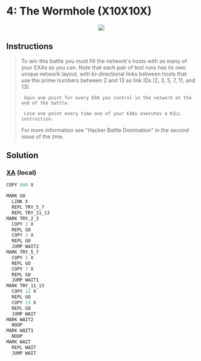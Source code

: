 # 4: The Wormhole (X10X10X)

<div align="center"><img src="EXAPUNKS - The Wormhole (2024-06-23-17-27-22).mp4" /></div>

## Instructions
> To win this battle you must fill the network's hosts with as many of your EXAs as you can. Note that each pair of test runs has its own unique network layout, with bi-directional links between hosts that use the prime numbers between 2 and 13 as link IDs (2, 3, 5, 7, 11, and 13).
> 
>      Gain one point for every EXA you control in the network at the end of the battle.
> 
>      Lose one point every time one of your EXAs executes a KILL instruction.
> 
> For more information see "Hacker Battle Domination" in the second issue of the zine.

## Solution

### [XA](XA.exa) (local)
```asm
COPY 800 X

MARK GO
  LINK X
  REPL TRY_5_7
  REPL TRY_11_13
MARK TRY_2_3
  COPY 2 X
  REPL GO
  COPY 3 X
  REPL GO
  JUMP WAIT2
MARK TRY_5_7
  COPY 5 X
  REPL GO
  COPY 7 X
  REPL GO
  JUMP WAIT1
MARK TRY_11_13
  COPY 11 X
  REPL GO
  COPY 13 X
  REPL GO
  JUMP WAIT
MARK WAIT2
  NOOP
MARK WAIT1
  NOOP
MARK WAIT
  REPL WAIT
  JUMP WAIT
```

